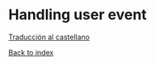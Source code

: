 # Handling user event

[Traducción al castellano](./README_ES.md)

[Back to index](../README.md/#topics-covered)
